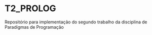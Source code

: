 # T2_PROLOG
Repositório para implementação do segundo trabalho da disciplina de Paradigmas de Programação
